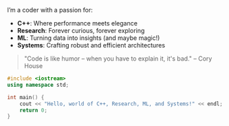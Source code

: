 I’m a coder with a passion for:
- **C++**: Where performance meets elegance
- **Research**: Forever curious, forever exploring
- **ML**: Turning data into insights (and maybe magic!)
- **Systems**: Crafting robust and efficient architectures

> "Code is like humor – when you have to explain it, it's bad." – Cory House

```cpp
#include <iostream>
using namespace std;

int main() {
    cout << "Hello, world of C++, Research, ML, and Systems!" << endl;
    return 0;
}
